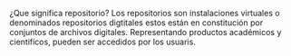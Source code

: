 ¿Que significa repositorio? 
Los repositorios son instalaciones virtuales o denominados repositorios digtitales  estos están  en constitución  por conjuntos de archivos digitales. Representando productos académicos y cientifícos, pueden ser accedidos por los  usuaris.
